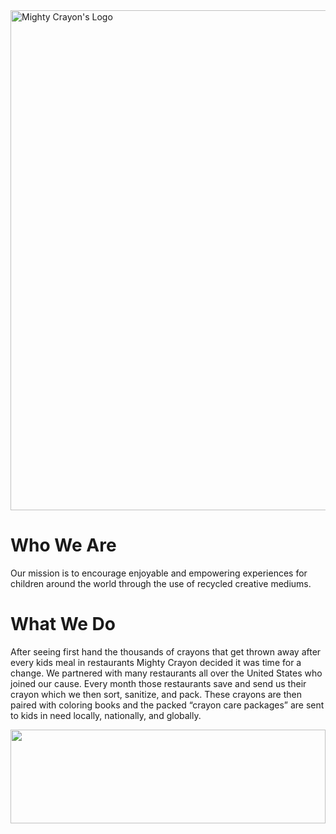 <img src="https://scontent-sea1-1.xx.fbcdn.net/v/t31.18172-8/15068294_363656833988573_3277465761672805479_o.png?stp=dst-png_p720x720&_nc_cat=109&ccb=1-7&_nc_sid=e3f864&_nc_ohc=-inR9El1ql0AX9JUT0w&_nc_ht=scontent-sea1-1.xx&oh=00_AT8Zv3urHQ_k7_-BwNz_ATTJnEydAxtXewL6PBdLExmaZQ&oe=630B707B" alt="Mighty Crayon's Logo" style="width:800">

# Who We Are
Our mission is to encourage enjoyable and empowering experiences for children around the world through the use of recycled creative mediums.
# What We Do
After seeing first hand the thousands of crayons that get thrown away after every kids meal in restaurants Mighty Crayon decided it was time for a change. We partnered with many restaurants all over the United States who joined our cause. Every month those restaurants save and send us their crayon which we then sort, sanitize, and pack. These crayons are then paired with coloring books and the packed “crayon care packages” are sent to kids in need locally, nationally, and globally.
<!-- ## Current Team -->
<!-- ///: Piyush Acharya -->
<!-- ///: Vijay Garg -->
<!-- ///: -->
<!-- ...you! We would really appreciate it if you/// rgb(255, 0, 0); -->

<img src="https://raw.githubusercontent.com/matfantinel/matfantinel/master/waves.svg" width="100%" height="150">
